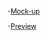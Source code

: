 -[Mock-up](https://xd.adobe.com/view/19858669-a005-4b2e-6a11-43100e243be8-6fb4/)

-[Preview](https://dead-tr.github.io/netronic-test-task/)

